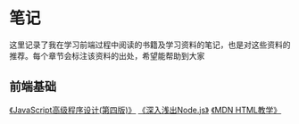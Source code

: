 # 笔记
这里记录了我在学习前端过程中阅读的书籍及学习资料的笔记，也是对这些资料的推荐。每个章节会标注该资料的出处，希望能帮助到大家
## 前端基础
[《JavaScript高级程序设计(第四版)》](./js-advanced)
[《深入浅出Node.js》](./nodejs)
[《MDN HTML教学》](./html)